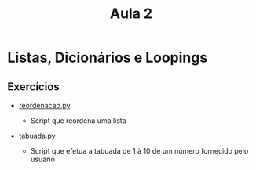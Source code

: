 <header>
<h1>Aula 2</h1>
</header>

# Listas, Dicionários e Loopings

## Exercícios
- [reordenacao.py](https://github.com/Wilberhg/python-rpa/blob/main/Aula2/Exercicios/reordenacao.py)

    - Script que reordena uma lista

- [tabuada.py](https://github.com/Wilberhg/python-rpa/blob/main/Aula2/Exercicios/tabuada.py)

    - Script que efetua a tabuada de 1 à 10 de um número fornecido pelo usuário
